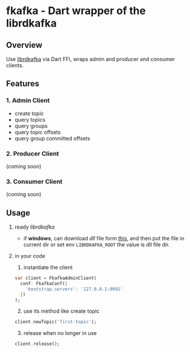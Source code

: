 # fkafka - Dart wrapper of the librdkafka

## Overview

Use [librdkafka](https://github.com/edenhill/librdkafka) via Dart FFI, wraps admin and producer and consumer clients.

## Features

### 1. Admin Client

- create topic
- query topics
- query groups
- query topic offsets
- query group committed offsets

### 2. Producer Client

(coming soon)

### 3. Consumer Client

(coming soon)

## Usage

1. ready *librdkafka*

   - if **windows**, can download *dll* file form [this](https://github.com/headone/fkafka/tree/master/lib/librdkafka), and then put the file in current dir or set env `LIBRDKAFKA_ROOT` the value is dll file dir.

1. in your code

   1. instantiate the client

   ```dart
   var client = FkafkaAdminClient(
     conf: FkafkaConf({
       'bootstrap.servers': '127.0.0.1:9092'
     })
   );
   ```

   2. use its method like create topic

   ```dart
   client.newTopic('first-topic');
   ```

   3. release when no longer in use

   ```dart
   client.release();
   ```

